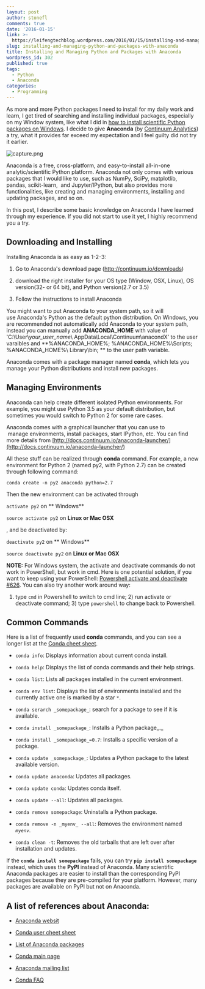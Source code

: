 ```yaml
---
layout: post
author: stonefl
comments: true
date: '2016-01-15'
link: >-
  https://leifengtechblog.wordpress.com/2016/01/15/installing-and-managing-python-and-packages-with-anaconda/
slug: installing-and-managing-python-and-packages-with-anaconda
title: Installing and Managing Python and Packages with Anaconda
wordpress_id: 302
published: true
tags:
  - Python
  - Anaconda
categories:
  - Programming
---
```


As more and more Python packages I need to install for my daily work and learn, I get tired of searching and installing individual packages, especially on my Window system, like what I did in [how to install scientific Python packages on Windows](http://leifengblog.net/2015-11-24-how-to-install-numpy-scipy-scikit-learn-pandas-matplotlib-and-nltk-libraries-for-python-3-on-windows/). I decide to give **Anaconda** (by [Continuum Analytics](https://www.continuum.io/)) a try, what it provides far exceed my expectation and I feel guilty did not try it earlier. <!--more-->

![capture.png]({{site.baseurl}}/img/post/capture.png)

Anaconda is a free, cross-platform, and easy-to-install all-in-one analytic/scientific Python platform. Anaconda not only comes with various packages that I would like to use, such as NumPy, SciPy, matplotlib, pandas, scikit-learn,  and Jupyter/IPython, but also provides more functionalities, like creating and managing environments, installing and updating packages, and so on.

In this post, I describe some basic knowledge on Anaconda I have learned through my experience. If you did not start to use it yet, I highly recommend you a try.


## Downloading and Installing

Installing Anaconda is as easy as 1-2-3:

1. Go to Anaconda's download page (<http://continuum.io/downloads>)

2. download the right installer for your OS type (Window, OSX, Linux), OS version(32- or 64 bit), and Python version(2.7 or 3.5)
	
3. Follow the instructions to install Anaconda

You might want to put Anaconda to your system path, so it will use Anaconda's Python as the default python distribution. On Windows, you are recommended not automatically add Anaconda to your system path, instead you can manually add **ANACONDA_HOME** with value of 'C:\User\\*your_user_name*\ AppData\Local\Continuum\anacondX' to the user varaibles and **%ANACONDA_HOME%; %ANACONDA_HOME%\Scripts; %ANACONDA_HOME%\ Library\bin; ** to the user path variable.

Anaconda comes with a package manager named **conda**, which lets you manage your Python distributions and install new packages.


## Managing Environments

Anaconda can help create different isolated Python environments. For example, you might use Python 3.5 as your default distribution, but sometimes you would switch to Python 2 for some rare cases.

Anaconda comes with a graphical launcher that you can use to  manage environments, install packages, start IPython, etc. You can find more details from [http://docs.continuum.io/anaconda-launcher/](http://docs.continuum.io/anaconda-launcher/)

All these stuff can be realized through **conda** command. For example, a new environment for Python 2 (named py2, with Python 2.7) can be created through following command:

`conda create -n py2 anaconda python=2.7`

Then the new environment can be activated through

`activate py2` on ** Windows**

`source activate py2` on **Linux or Mac OSX**


, and be deactivated by:

`deactivate py2` on ** Windows**

`source deactivate py2` on **Linux or Mac OSX**

**NOTE:** For Windows system, the activate and deactivate commands do not work in PowerShell, but work in cmd. Here is one potential solution, if you want to keep using your PowerShell: [Powershell activate and deactivate #626](https://github.com/conda/conda/issues/626). You can also try another work around way:
1) type `cmd` in Powershell to switch to cmd line; 2) run activate or deactivate command; 3) type `powershell` to change back to Powershell.


## Common Commands


Here is a list of frequently used **conda** commands, and you can see a longer list at the [Conda cheet sheet](http://conda.pydata.org/docs/_downloads/conda-cheatsheet.pdf).


* `conda info`: Displays information about current conda install.
	
* `conda help`: Displays the list of conda commands and their help strings.
	
* `conda list`: Lists all packages installed in the current environment.
	
* `conda env list`: Displays the list of environments installed and the currently active one is marked by a star `*`.

* `conda serarch _somepackage_`: search for a package to see if it is available.

* `conda install _somepackage_`: Installs a Python package_._

* `conda install _somepackage_=0.7`: Installs a specific version of a package.

* `conda update _somepackage_`: Updates a Python package to the latest available version.

* `conda update anaconda`: Updates all packages.

* `conda update conda`: Updates conda itself.

* `conda update --all`: Updates all packages.

* `conda remove somepackage`: Uninstalls a Python package.

* `conda remove -n _myenv_ --all`: Removes the environment named _`myenv`_.

* `conda clean -t`: Removes the old tarballs that are left over after installation and updates.


If the **`conda install somepackage`** fails, you can try **`pip install somepackage`** instead, which uses the **PyPI** instead of Anaconda. Many scientific Anaconda packages are easier to install than the corresponding PyPI packages because they are pre-compiled for your platform. However, many packages are available on PyPI but not on Anaconda.


## A list of references about Anaconda:
	
* [Anaconda websit](https://store.continuum.io/cshop/anaconda/)

* [Conda user cheet sheet](http://conda.pydata.org/docs/_downloads/conda-cheatsheet.pdf)

* [List of Anaconda packages](http://docs.continuum.io/anaconda/pkg-docs)

* [Conda main page](http://conda.io/)

* [Anaconda mailing list](https://groups.google.com/a/continuum.io/forum/#!forum/anaconda)

* [Conda FAQ](http://conda.pydata.org/docs/faq.html)
